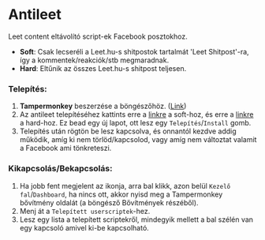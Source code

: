 # Antileet
Leet content eltávolító script-ek Facebook posztokhoz.
 - **Soft**: Csak lecseréli a Leet.hu-s shitpostok tartalmát 'Leet Shitpost'-ra, így a kommentek/reakciók/stb megmaradnak.
 - **Hard**: Eltűnik az összes Leet.hu-s shitpost teljesen.
### Telepítés:
1. **Tampermonkey** beszerzése a böngészőhöz. ([Link](https://www.tampermonkey.net))
2. Az antileet telepítéséhez kattints erre a [linkre](https://github.com/Mike0ck/antileet/raw/main/soft.user.js) a soft-hoz, és erre a [linkre](https://github.com/Mike0ck/antileet/raw/main/hard.user.js) a hard-hoz. Ez bead egy új lapot, ott lesz egy `Telepítés`/`Install` gomb.
3. Telepítés után rögtön be lesz kapcsolva, és onnantól kezdve addig működik, amíg ki nem törlöd/kapcsolod, vagy amíg nem változtat valamit a Facebook ami tönkreteszi.
### Kikapcsolás/Bekapcsolás:
1. Ha jobb fent megjelent az ikonja, arra bal klikk, azon belül `Kezelő fal`/`Dashboard`, ha nincs ott, akkor nyisd meg a Tampermonkey bővítmény oldalát (a böngésző Bővítmények részéből).
2. Menj át a `Telepített userscriptek`-hez.
3. Lesz egy lista a telepített scriptekről, mindegyik mellett a bal szélén van egy kapcsoló amivel ki-be kapcsolható.
